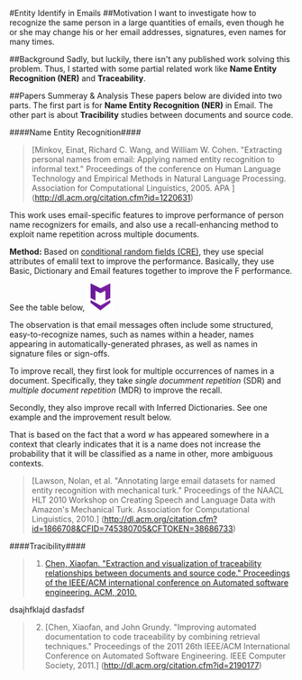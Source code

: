 #Entity Identify in Emails
##Motivation
I want to investigate how to recognize the same person in a large quantities of emails, even though he or she may change his 
or her email addresses, signatures, even names for many times.

##Background
Sadly, but luckily, there isn't any published work solving this problem. Thus, I started with some partial related work like 
__Name Entity Recognition (NER)__ and __Traceability__.

##Papers Summeray & Analysis
These papers below are divided into two parts. The first part is for __Name Entity Recognition (NER)__ in Email. The other part 
is about __Tracibility__ studies between documents and source code.

####Name Entity Recognition####
>[Minkov, Einat, Richard C. Wang, and William W. Cohen. "Extracting personal names from email: Applying named entity recognition to informal text." Proceedings of the conference on Human Language Technology and Empirical Methods in Natural Language Processing. Association for Computational Linguistics, 2005.
APA	]
(http://dl.acm.org/citation.cfm?id=1220631)

This work uses email-specific features to improve performance of person name recognizers for emails, and also use a 
recall-enhancing method to exploit name repetition across multiple documents.

**Method:** 
Based on [conditional random fields (CRE)](https://en.wikipedia.org/wiki/Conditional_random_field), they use special attributes 
of emalil text to improve the performance. 
Basically, they use Basic, Dictionary and Email features together to improve the F performance.

See the table below, 
![alt text](https://github.com/adam-p/markdown-here/raw/master/src/common/images/icon48.png "Logo Title Text 1")

The observation is that email messages often include some structured, easy-to-recognize names, such as names within a header,
names appearing in automatically-generated phrases, as well as names in signature files or sign-offs. 


To improve recall, they first look for multiple occurrences of names in a document.  Specifically, they take *single documment 
repetition* (SDR) and *multiple document repetition* (MDR) to improve the recall.

Secondly, they also improve recall with Inferred Dictionaries. See one example and the improvement result below.

That is based on the fact that a word *w* has appeared somewhere in a context that clearly indicates that it is a name 
does not increase the probability that it will be classified as a name in other, more ambiguous contexts.
      
>[Lawson, Nolan, et al. "Annotating large email datasets for named entity recognition with mechanical turk." Proceedings of the NAACL HLT 2010 Workshop on Creating Speech and Language Data with Amazon's Mechanical Turk. Association for Computational Linguistics, 2010.]
(http://dl.acm.org/citation.cfm?id=1866708&CFID=745380705&CFTOKEN=38686733)

####Tracibility####
>1. [Chen, Xiaofan. "Extraction and visualization of traceability relationships between documents and source code." Proceedings of the IEEE/ACM international conference on Automated software engineering. ACM, 2010.](http://dl.acm.org/citation.cfm?id=1859098)

dsajhfklajd dasfadsf
>2. [Chen, Xiaofan, and John Grundy. "Improving automated documentation to code traceability by combining retrieval techniques." Proceedings of the 2011 26th IEEE/ACM International Conference on Automated Software Engineering. IEEE Computer Society, 2011.]
(http://dl.acm.org/citation.cfm?id=2190177)




